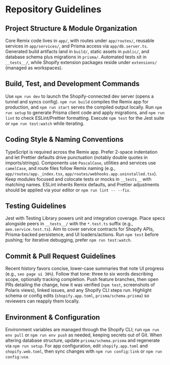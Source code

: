 # Repository Guidelines

## Project Structure & Module Organization
Core Remix code lives in `app/`, with routes under `app/routes/`, reusable services in `app/services/`, and Prisma access via `app/db.server.ts`. Generated build artifacts land in `build/`, static assets in `public/`, and database schema plus migrations in `prisma/`. Automated tests sit in `__tests__/`, while Shopify extension packages reside under `extensions/` (managed as workspaces).

## Build, Test, and Development Commands
Use `npm run dev` to launch the Shopify-connected dev server (opens a tunnel and syncs config). `npm run build` compiles the Remix app for production, and `npm run start` serves the compiled output locally. Run `npm run setup` to generate Prisma client code and apply migrations, and `npm run lint` to check ESLint/Prettier formatting. Execute `npm test` for the Jest suite or `npm run test:watch` while iterating.

## Coding Style & Naming Conventions
TypeScript is required across the Remix app. Prefer 2-space indentation and let Prettier defaults drive punctuation (notably double quotes in imports/strings). Components use `PascalCase`, utilities and services use `camelCase`, and route files follow Remix naming (e.g., `app/routes/app._index.tsx`, `app/routes/webhooks.app.uninstalled.tsx`). Keep modules focused and colocate tests or mocks in `__tests__` with matching names. ESLint inherits Remix defaults, and Prettier adjustments should be applied via your editor or `npm run lint -- --fix`.

## Testing Guidelines
Jest with Testing Library powers unit and integration coverage. Place specs alongside peers in `__tests__/` with the `*.test.ts` suffix (e.g., `aeo.service.test.ts`). Aim to cover service contracts for Shopify APIs, Prisma-backed persistence, and UI loaders/actions. Run `npm test` before pushing; for iterative debugging, prefer `npm run test:watch`.

## Commit & Pull Request Guidelines
Recent history favors concise, lower-case summaries that note UI progress (e.g., `seo page ui 30%`). Follow that tone: three to six words describing scope, optionally tracking completion. Push feature branches, then open PRs detailing the change, how it was verified (`npm test`, screenshots of Polaris views), linked issues, and any Shopify CLI steps run. Highlight schema or config edits (`shopify.app.toml`, `prisma/schema.prisma`) so reviewers can reapply them locally.

## Environment & Configuration
Environment variables are managed through the Shopify CLI; run `npm run env pull` or `npm run env push` as needed, keeping secrets out of Git. When altering database structure, update `prisma/schema.prisma` and regenerate via `npm run setup`. For app configuration, edit `shopify.app.toml` and `shopify.web.toml`, then sync changes with `npm run config:link` or `npm run config:use`.
